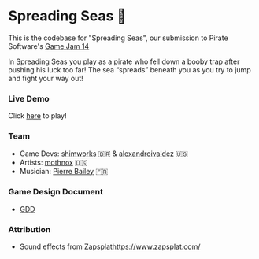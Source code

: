 # Spreading Seas 🌊

This is the codebase for "Spreading Seas", our submission to Pirate Software's [Game Jam 14](https://itch.io/jam/pirate)

In Spreading Seas you play as a pirate who fell down a booby trap after pushing his luck too far! The sea “spreads” beneath you as you try to jump and fight your way out!

### Live Demo

Click [here](https://antennegg.itch.io/spreading-seas) to play!

### Team

- Game Devs: [shimworks](https://github.com/shimworks) 🇧🇷 & [alexandroivaldez](https://github.com/alexandroivaldez) 🇺🇸
- Artists: [mothnox](https://github.com/mothnox) 🇺🇸
- Musician: [Pierre Bailey](https://linktr.ee/pierrebailey) 🇫🇷

### Game Design Document

- [GDD](https://docs.google.com/document/d/1567hq5hRAR8nHwx1zKUYqzMBuaNoLCdXCUowrqTugw4/edit?usp=sharing)

### Attribution
- Sound effects from [Zapsplat](https://www.zapsplat.com/)https://www.zapsplat.com/
